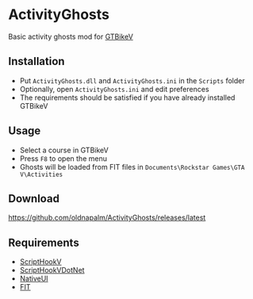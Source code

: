 # ActivityGhosts

Basic activity ghosts mod for [GTBikeV](https://www.gtbikev.com/)

## Installation
- Put `ActivityGhosts.dll` and `ActivityGhosts.ini` in the `Scripts` folder
- Optionally, open `ActivityGhosts.ini` and edit preferences
- The requirements should be satisfied if you have already installed GTBikeV

## Usage
- Select a course in GTBikeV
- Press `F8` to open the menu
- Ghosts will be loaded from FIT files in `Documents\Rockstar Games\GTA V\Activities`

## Download
https://github.com/oldnapalm/ActivityGhosts/releases/latest

## Requirements
- [ScriptHookV](http://www.dev-c.com/gtav/scripthookv/)
- [ScriptHookVDotNet](https://github.com/crosire/scripthookvdotnet/releases)
- [NativeUI](https://github.com/Guad/NativeUI)
- [FIT](https://developer.garmin.com/fit/download/)

